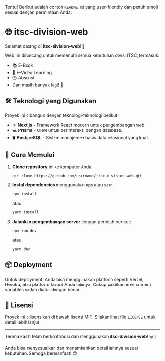 Tentu! Berikut adalah contoh `README.md` yang user-friendly dan penuh emoji sesuai dengan permintaan Anda:

# 🌐 itsc-division-web

Selamat datang di **itsc-division-web**! 🚀

Web ini dirancang untuk memenuhi semua kebutuhan divisi ITSC, termasuk:

- 📚 E-Book
- 🎥 E-Video Learning
- 🕒 Absensi
- Dan masih banyak lagi! 🎉

## 🛠️ Teknologi yang Digunakan

Proyek ini dibangun dengan teknologi-teknologi berikut:

- ⚛️ **Next.js** - Framework React modern untuk pengembangan web.
- 💻 **Prisma** - ORM untuk berinteraksi dengan database.
- 🛢️ **PostgreSQL** - Sistem manajemen basis data relasional yang kuat.

## 🚀 Cara Memulai

1. **Clone repository** ini ke komputer Anda.

   ```bash
   git clone https://github.com/username/itsc-division-web.git
   ```

2. **Instal dependencies** menggunakan `npm` atau `yarn`.
   ```bash
   npm install
   ```
   atau
   ```bash
   yarn install
   ```
3. **Jalankan pengembangan server** dengan perintah berikut:
   ```bash
   npm run dev
   ```
   atau
   ```bash
   yarn dev
   ```

## 📦 Deployment

Untuk deployment, Anda bisa menggunakan platform seperti Vercel, Heroku, atau platform favorit Anda lainnya. Cukup pastikan environment variables sudah diatur dengan benar.

## 📝 Lisensi

Proyek ini dilisensikan di bawah lisensi MIT. Silakan lihat file `LICENSE` untuk detail lebih lanjut.

---

Terima kasih telah berkontribusi dan menggunakan **itsc-division-web**! 💻💡

Anda bisa menyesuaikan dan menambahkan detail lainnya sesuai kebutuhan. Semoga bermanfaat! 😊
